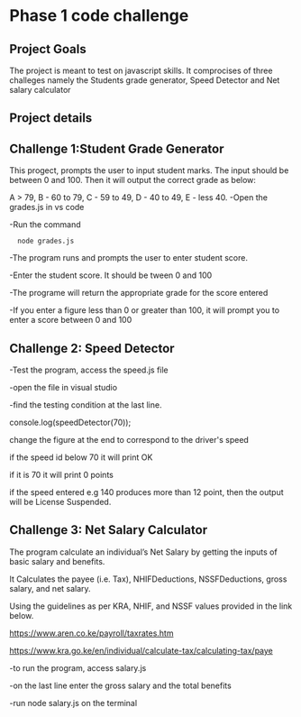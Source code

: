 
# Phase 1 code challenge

## Project Goals

The project is meant to test on javascript skills. 
It comprocises of three challeges namely the Students grade generator, Speed Detector and Net salary calculator
## Project details

## Challenge 1:Student Grade Generator
This progect, prompts the user to input student marks. The input should be between 0 and 100. Then it will output the correct grade as below:

A > 79, B - 60 to 79, C -  59 to 49, D - 40 to 49, E - less 40.
-Open the grades.js in vs code

-Run the command 

      node grades.js

-The program runs and prompts the user to enter student score.

-Enter the student score. It should be tween 0 and 100

-The programe will return the appropriate grade for the score entered

-If you enter a figure less than 0 or greater than 100, it will prompt you to enter a score between 0 and 100



## Challenge 2: Speed Detector

-Test the program, access the speed.js file

-open the file in visual studio

-find the testing condition at the last line. 

console.log(speedDetector(70));

change the figure at the end to correspond to the driver's speed

if the speed id below 70 it will print OK

if  it is 70 it will print 0 points

if the speed entered e.g 140 produces more than 12 point, then the output will be License Suspended.


## Challenge 3: Net Salary Calculator 

The program calculate an individual’s Net Salary by getting the inputs of basic salary and benefits. 

It Calculates the payee (i.e. Tax), NHIFDeductions, NSSFDeductions, gross salary, and net salary. 

Using the guidelines as per  KRA, NHIF, and NSSF values provided in the link below.

https://www.aren.co.ke/payroll/taxrates.htm 

https://www.kra.go.ke/en/individual/calculate-tax/calculating-tax/paye



-to run the program, access salary.js

-on the last line enter the gross salary and the total benefits

-run node salary.js on the terminal
